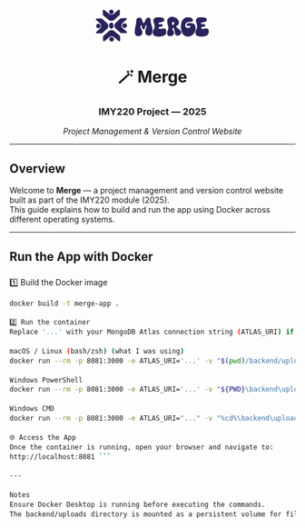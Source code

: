 <div align="center">
  <img src="mergelogo.png" alt="Merge Logo" width="200"/>
  
  # 🪄 **Merge**
  ### IMY220 Project — 2025  
  _Project Management & Version Control Website_
</div>

---

## Overview
Welcome to **Merge** — a project management and version control website built as part of the IMY220 module (2025).  
This guide explains how to build and run the app using Docker across different operating systems.

---

## Run the App with Docker

### 
1️⃣ Build the Docker image
```bash
docker build -t merge-app .

2️⃣ Run the container
Replace '...' with your MongoDB Atlas connection string (ATLAS_URI) if necessary.

macOS / Linux (bash/zsh) (what I was using)
docker run --rm -p 8081:3000 -e ATLAS_URI='...' -v "$(pwd)/backend/uploads:/app/backend/uploads" --name merge-app merge-app

Windows PowerShell
docker run --rm -p 8081:3000 -e ATLAS_URI='...' -v "${PWD}\backend\uploads:/app/backend/uploads" --name merge-app merge-app

Windows CMD
docker run --rm -p 8081:3000 -e ATLAS_URI="..." -v "%cd%\backend\uploads:/app/backend/uploads" --name merge-app merge-app

🌐 Access the App
Once the container is running, open your browser and navigate to:
http://localhost:8081 ```

---

Notes
Ensure Docker Desktop is running before executing the commands.
The backend/uploads directory is mounted as a persistent volume for file uploads.

